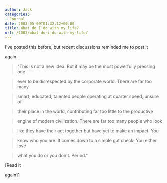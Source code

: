 ```yaml
---
author: Jack
categories:
- Journal
date: 2003-05-09T01:32:12+00:00
title: What do I do with my life?
url: /2003/what-do-i-do-with-my-life/
---
```


I've posted this before, but recent discussions reminded me to post it
  

  
again.



> "This is not a new idea. But it may be the most powerfully pressing one
  
> 
  
> ever to be disrespected by the corporate world. There are far too many
  
> 
  
> smart, educated, talented people operating at quarter speed, unsure of
  
> 
  
> their place in the world, contributing far too little to the productive
  
> 
  
> engine of modern civilization. There are far too many people who look
  
> 
  
> like they have their act together but have yet to make an impact. You
  
> 
  
> know who you are. It comes down to a simple gut check: You either love
  
> 
  
> what you do or you don't. Period."

  
> 

[Read it
  

  
again][1]

 [1]: http://www.fastcompany.com/online/66/mylife.html